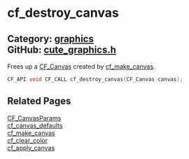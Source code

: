 [](../header.md ':include')

# cf_destroy_canvas

Category: [graphics](/api_reference?id=graphics)  
GitHub: [cute_graphics.h](https://github.com/RandyGaul/cute_framework/blob/master/include/cute_graphics.h)  
---

Frees up a [CF_Canvas](/graphics/cf_canvas.md) created by [cf_make_canvas](/graphics/cf_make_canvas.md).

```cpp
CF_API void CF_CALL cf_destroy_canvas(CF_Canvas canvas);
```

## Related Pages

[CF_CanvasParams](/graphics/cf_canvasparams.md)  
[cf_canvas_defaults](/graphics/cf_canvas_defaults.md)  
[cf_make_canvas](/graphics/cf_make_canvas.md)  
[cf_clear_color](/graphics/cf_clear_color.md)  
[cf_apply_canvas](/graphics/cf_apply_canvas.md)  
